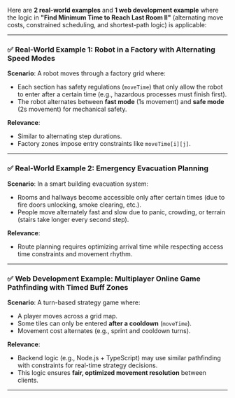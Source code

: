 Here are **2 real-world examples** and **1 web development example** where the logic in **"Find Minimum Time to Reach Last Room II"** (alternating move costs, constrained scheduling, and shortest-path logic) is applicable:

---

### ✅ Real-World Example 1: **Robot in a Factory with Alternating Speed Modes**

**Scenario**: A robot moves through a factory grid where:

* Each section has safety regulations (`moveTime`) that only allow the robot to enter after a certain time (e.g., hazardous processes must finish first).
* The robot alternates between **fast mode** (1s movement) and **safe mode** (2s movement) for mechanical safety.

**Relevance**:

* Similar to alternating step durations.
* Factory zones impose entry constraints like `moveTime[i][j]`.

---

### ✅ Real-World Example 2: **Emergency Evacuation Planning**

**Scenario**: In a smart building evacuation system:

* Rooms and hallways become accessible only after certain times (due to fire doors unlocking, smoke clearing, etc.).
* People move alternately fast and slow due to panic, crowding, or terrain (stairs take longer every second step).

**Relevance**:

* Route planning requires optimizing arrival time while respecting access time constraints and movement rhythm.

---

### ✅ Web Development Example: **Multiplayer Online Game Pathfinding with Timed Buff Zones**

**Scenario**: A turn-based strategy game where:

* A player moves across a grid map.
* Some tiles can only be entered **after a cooldown** (`moveTime`).
* Movement cost alternates (e.g., sprint and cooldown turns).

**Relevance**:

* Backend logic (e.g., Node.js + TypeScript) may use similar pathfinding with constraints for real-time strategy decisions.
* This logic ensures **fair, optimized movement resolution** between clients.

---
